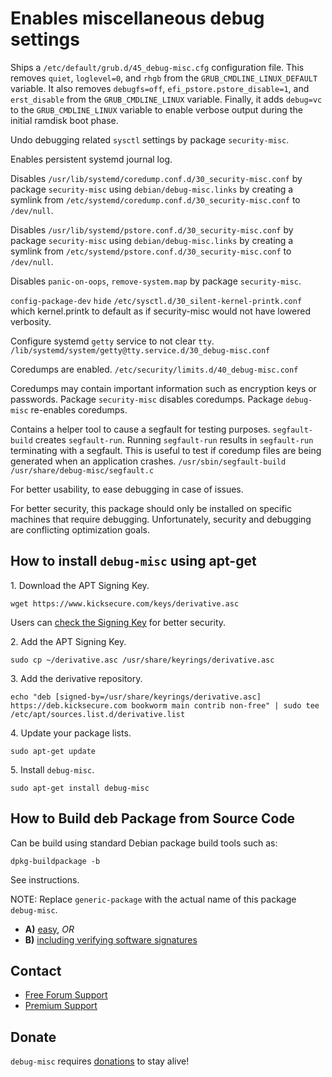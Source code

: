 # Enables miscellaneous debug settings #

Ships a `/etc/default/grub.d/45_debug-misc.cfg` configuration file.
This removes `quiet`, `loglevel=0`, and `rhgb` from the
`GRUB_CMDLINE_LINUX_DEFAULT` variable. It also removes `debugfs=off`,
`efi_pstore.pstore_disable=1`, and `erst_disable` from the
`GRUB_CMDLINE_LINUX` variable. Finally, it adds `debug=vc` to the
`GRUB_CMDLINE_LINUX` variable to enable verbose output during the
initial ramdisk boot phase.

Undo debugging related `sysctl` settings by package `security-misc`.

Enables persistent systemd journal log.

Disables `/usr/lib/systemd/coredump.conf.d/30_security-misc.conf` by package
`security-misc` using `debian/debug-misc.links` by creating a symlink from
`/etc/systemd/coredump.conf.d/30_security-misc.conf` to `/dev/null`.

Disables `/usr/lib/systemd/pstore.conf.d/30_security-misc.conf` by package
`security-misc` using `debian/debug-misc.links` by creating a symlink from
`/etc/systemd/pstore.conf.d/30_security-misc.conf` to `/dev/null`.

Disables `panic-on-oops`, `remove-system.map` by package `security-misc`.

`config-package-dev` `hide` `/etc/sysctl.d/30_silent-kernel-printk.conf` which
kernel.printk to default as if security-misc would not have lowered verbosity.

Configure systemd `getty` service to not clear `tty`.
`/lib/systemd/system/getty@tty.service.d/30_debug-misc.conf`

Coredumps are enabled.
`/etc/security/limits.d/40_debug-misc.conf`

Coredumps may contain important information such as encryption keys or
passwords. Package `security-misc` disables coredumps. Package `debug-misc`
re-enables coredumps.

Contains a helper tool to cause a segfault for testing purposes.
`segfault-build` creates `segfault-run`. Running `segfault-run` results in
`segfault-run` terminating with a segfault. This is useful to test if
coredump files are being generated when an application crashes.
`/usr/sbin/segfault-build`
`/usr/share/debug-misc/segfault.c`

For better usability, to ease debugging in case of issues.

For better security, this package should only be installed on specific
machines that require debugging. Unfortunately, security and debugging are
conflicting optimization goals.

## How to install `debug-misc` using apt-get ##

1\. Download the APT Signing Key.

```
wget https://www.kicksecure.com/keys/derivative.asc
```

Users can [check the Signing Key](https://www.kicksecure.com/wiki/Signing_Key) for better security.

2\. Add the APT Signing Key.

```
sudo cp ~/derivative.asc /usr/share/keyrings/derivative.asc
```

3\. Add the derivative repository.

```
echo "deb [signed-by=/usr/share/keyrings/derivative.asc] https://deb.kicksecure.com bookworm main contrib non-free" | sudo tee /etc/apt/sources.list.d/derivative.list
```

4\. Update your package lists.

```
sudo apt-get update
```

5\. Install `debug-misc`.

```
sudo apt-get install debug-misc
```

## How to Build deb Package from Source Code ##

Can be build using standard Debian package build tools such as:

```
dpkg-buildpackage -b
```

See instructions.

NOTE: Replace `generic-package` with the actual name of this package `debug-misc`.

* **A)** [easy](https://www.kicksecure.com/wiki/Dev/Build_Documentation/generic-package/easy), _OR_
* **B)** [including verifying software signatures](https://www.kicksecure.com/wiki/Dev/Build_Documentation/generic-package)

## Contact ##

* [Free Forum Support](https://forums.kicksecure.com)
* [Premium Support](https://www.kicksecure.com/wiki/Premium_Support)

## Donate ##

`debug-misc` requires [donations](https://www.kicksecure.com/wiki/Donate) to stay alive!
